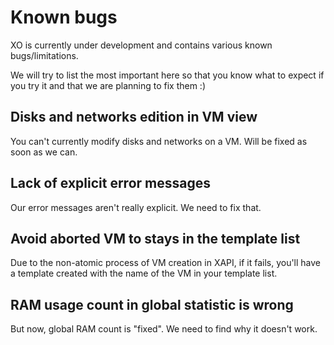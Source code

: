 # Known bugs

XO is currently under development and contains various known bugs/limitations.

We will try to list the most important here so that you know what to expect if you try it and that we are planning to fix them :)

## Disks and networks edition in VM view

You can't currently modify disks and networks on a VM. Will be fixed as soon as we can.

## Lack of explicit error messages

Our error messages aren't really explicit. We need to fix that.

## Avoid aborted VM to stays in the template list

Due to the non-atomic process of VM creation in XAPI, if it fails, you'll have a template created with the name of the VM in your template list.

## RAM usage count in global statistic is wrong

But now, global RAM count is "fixed". We need to find why it doesn't work.
